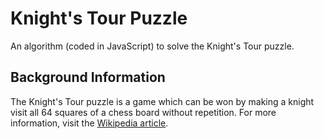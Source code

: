 # Knight's Tour Puzzle

An algorithm (coded in JavaScript) to solve the Knight's Tour puzzle.

## Background Information

The Knight's Tour puzzle is a game which can be won by making a knight visit all 64 squares of a chess board without repetition. For more information, visit the [Wikipedia article](https://en.wikipedia.org/wiki/Knight%27s_tour).
